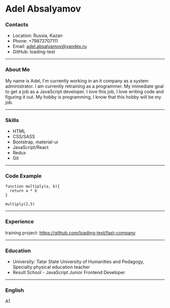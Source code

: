 # Adel Absalyamov

### Contacts
* Location: Russia, Kazan
* Phone: +79872707111
* Email: adel.absalyamov@yandex.ru
* GitHub: loading-test
<hr />

### About Me
My name is Adel, I'm currently working in an it company as a system administrator. I am currently retraining as a programmer. My immediate goal to get a job as a JavaScript developer. I love this job, I love writing code and figuring it out. My hobby is programming, I know that this hobby will be my job.
<hr />

### Skills
* HTML
* CSS/SASS
* Bootstrap, material-ui
* JavaScript/React
* Redux
* Git
<hr />

### Code Example
```
function multiply(a, b){
  return a * b
}

multiply(2,5)
```
<hr />

### Experience
training project: https://github.com/loading-test/fast-company
<hr />

### Education
* University: Tatar State University of Humanities and Pedagogy, Specialty physical education teacher
* Result School - JavaScript Junior Frontend Developer
<hr />

### English
A1